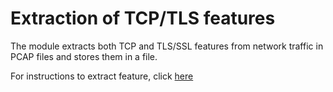 # Extraction of TCP/TLS features

The module extracts both TCP and TLS/SSL features from network traffic in PCAP files and stores them in a file.

For instructions to extract feature, click [here](https://github.com/llmhyy/tls_attack)
